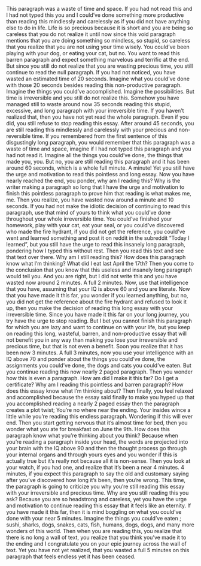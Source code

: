 
This paragraph was a waste of time and space. If you had not read this and I had not typed this you and I could’ve done something more productive than reading this mindlessly and carelessly as if you did not have anything else to do in life. Life is so precious because it is short and you are being so careless that you do not realize it until now since this void paragraph mentions that you are doing something so mindless, so stupid, so careless that you realize that you are not using your time wisely. You could’ve been playing with your dog, or eating your cat, but no. You want to read this barren paragraph and expect something marvelous and terrific at the end. But since you still do not realize that you are wasting precious time, you still continue to read the null paragraph. If you had not noticed, you have wasted an estimated time of 20 seconds. Imagine what you could’ve done with those 20 seconds besides reading this non-productive paragraph. Imagine the things you could’ve accomplished. Imagine the possibilities. But time is irreversible and you still do not realize this. Somehow you have managed still to waste around now 35 seconds reading this stupid, excessive, and long paragraph with your irreversible time. If you haven’t realized that, then you have not yet read the whole paragraph. Even if you did, you still refuse to stop reading this essay. After around 45 seconds, you are still reading this mindlessly and carelessly with your precious and non-reversible time. If you remembered from the first sentence of this disgustingly long paragraph, you would remember that this paragraph was a waste of time and space, imagine if I had not typed this paragraph and you had not read it. Imagine all the things you could’ve done, the things that made you, you. But no, you are still reading this paragraph and it has been around 60 seconds, which is a whole full minute. A minute! Yet you still have the urge and motivation to read this pointless and long essay. Now you have nearly reached the end, you ponder, why am I reading this? Why is the writer making a paragraph so long that I have the urge and motivation to finish this pointless paragraph to prove him that reading is what makes me, me. Then you realize, you have wasted now around a minute and 10 seconds. If you had not make the idiotic decision of continuing to read this paragraph, use that mind of yours to think what you could’ve done throughout your whole irreversible time. You could’ve finished your homework, play with your cat, eat your seal, or you could’ve discovered who made the fire hydrant, if you did not get the reference, you could’ve went and learned something and post it on reddit in the subreddit “Today I learned”, but you still have the urge to read this insanely long paragraph, pondering how I typed this without rest. Then you read this text and see that text over there. Why am I still reading this? How does this paragraph know what I’m thinking? What did I eat last April the 17th? Then you come to the conclusion that you know that this useless and insanely long paragraph would tell you. And you are right, but I did not write this and you have wasted now around 2 minutes. A full 2 minutes. Now, use that intelligence that you have, assuming that your IQ is above 60 and you are literate. Now that you have made it this far, you wonder if you learned anything, but no, you did not get the reference about the fire hydrant and refused to look it up, then you make the decision of reading this long essay with your irreversible time. Since you have made it this far on your long journey, you try have the urge to stop reading. But I bet you cannot finish this paragraph for which you are lazy and want to continue on with your life, but you keep on reading this long, wasteful, barren, and non-productive essay that will not benefit you in any way than making you lose your irreversible and precious time, but that is not even a benefit. Soon you realize that it has been now 3 minutes. A full 3 minutes, now you use your intelligence with an IQ above 70 and ponder about the things you could’ve done, the assignments you could’ve done, the dogs and cats you could’ve eaten. But you continue reading this now nearly 2 paged paragraph. Then you wonder how this is even a paragraph. How am did I make it this far? Do I get a certificate? Why am I reading this pointless and barren paragraph? How does this essay know what I’m thinking about? Then finally, you feel relaxed and accomplished because the essay said finally to make you hyped up that you accomplished reading a nearly 2 paged essay then the paragraph creates a plot twist; You’re no where near the ending. Your insides wince a little while you’re reading this endless paragraph. Wondering if this will ever end. Then you start getting nervous that it’s almost time for bed, then you wonder what you ate for breakfast on June the 9th. How does this paragraph know what you’re thinking about you think? Because when you’re reading a paragraph inside your head, the words are projected into your brain with the IQ above 90 and then the thought process go through your internal organs and through yours eyes and you wonder if this is actually true but it’s really not because all it is non-sense. Then you look at your watch, if you had one, and realize that it’s been a near 4 minutes. 4 minutes, if you expect this paragraph to say the old and customary saying after you’ve discovered how long it’s been, then you’re wrong. This time, the paragraph is going to criticize you why you’re still reading this essay with your irreversible and precious time. Why are you still reading this you ask? Because you are so headstrong and careless, yet you have the urge and motivation to continue reading this essay that it feels like an eternity. If you have made it this far, then it is mind boggling on what you could’ve done with your near 5 minutes. Imagine the things you could’ve eaten ; sushi, sharks, dogs, snakes, cats, fish, humans, dogs, dogs, and many more wonders of this world. Then when you are reading this, you realize that there is no long a wall of text, you realize that you think you’ve made it to the ending and I congratulate you on your epic journey across the wall of text. Yet you have not yet realized, that you wasted a full 5 minutes on this paragraph that feels endless yet it has been ceased.
